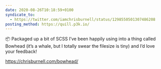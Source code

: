```yaml
---
date: 2020-08-26T10:18:59+0100
syndicate_to:
  - https://twitter.com/iamchrisburnell/status/1298550501307486208
posting_method: https://quill.p3k.io/
---
```


📦 Packaged up a bit of SCSS I’ve been happily using into a thing called Bowhead (it’s a whale, but I totally swear the filesize is tiny) and I’d love your feedback!

<a href="https://chrisburnell.com/bowhead/">https://chrisburnell.com/bowhead/</a>
